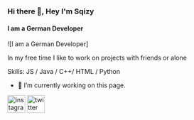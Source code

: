 ### Hi there 👋, Hey I'm Sqizy 
#### I am a German Developer
![I am a German Developer]

In my free time I like to work on projects with friends or alone

Skills: JS / Java / C++/ HTML / Python

- 🔭 I’m currently working on this page. 


[<img src='https://cdn.jsdelivr.net/npm/simple-icons@3.0.1/icons/instagram.svg' alt='instagram' height='40'>](https://www.instagram.com/bysqizy/)  [<img src='https://cdn.jsdelivr.net/npm/simple-icons@3.0.1/icons/twitter.svg' alt='twitter' height='40'>](https://twitter.com/SqizyDE)  

